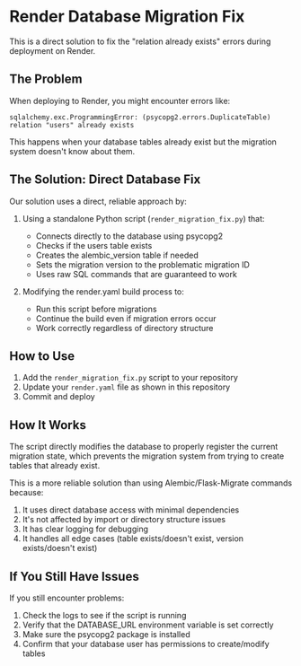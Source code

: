 # Render Database Migration Fix

This is a direct solution to fix the "relation already exists" errors during deployment on Render.

## The Problem

When deploying to Render, you might encounter errors like:

```
sqlalchemy.exc.ProgrammingError: (psycopg2.errors.DuplicateTable) relation "users" already exists
```

This happens when your database tables already exist but the migration system doesn't know about them.

## The Solution: Direct Database Fix

Our solution uses a direct, reliable approach by:

1. Using a standalone Python script (`render_migration_fix.py`) that:

   - Connects directly to the database using psycopg2
   - Checks if the users table exists
   - Creates the alembic_version table if needed
   - Sets the migration version to the problematic migration ID
   - Uses raw SQL commands that are guaranteed to work

2. Modifying the render.yaml build process to:
   - Run this script before migrations
   - Continue the build even if migration errors occur
   - Work correctly regardless of directory structure

## How to Use

1. Add the `render_migration_fix.py` script to your repository
2. Update your `render.yaml` file as shown in this repository
3. Commit and deploy

## How It Works

The script directly modifies the database to properly register the current migration state, which prevents the migration system from trying to create tables that already exist.

This is a more reliable solution than using Alembic/Flask-Migrate commands because:

1. It uses direct database access with minimal dependencies
2. It's not affected by import or directory structure issues
3. It has clear logging for debugging
4. It handles all edge cases (table exists/doesn't exist, version exists/doesn't exist)

## If You Still Have Issues

If you still encounter problems:

1. Check the logs to see if the script is running
2. Verify that the DATABASE_URL environment variable is set correctly
3. Make sure the psycopg2 package is installed
4. Confirm that your database user has permissions to create/modify tables
